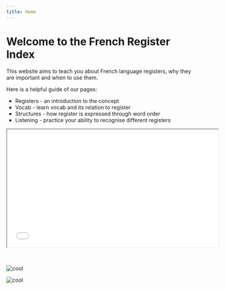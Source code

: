 ```yaml
---
title: Home
---
```


<h1>Welcome to the French Register Index</h1>
<p>This website aims to teach you about French language registers, why they are important and when to use them.</p>

<p>Here is a helpful guide of our pages:</p>
<ul style="list-style-type: square;">
<li>Registers - an introduction to the concept</li>
<li>Vocab - learn vocab and its relation to register</li>
<li>Structures - how register is expressed through word order</li>
<li>Listening - practice your ability to recognise different registers</li>
</ul>

<p><iframe src="//www.youtube.com/embed/M4-vAGKjeKk" width="560" height="314" allowfullscreen="allowfullscreen"></iframe></p>
<p>&nbsp;</p>
<p><img src="https://html-online.com/editor/tiny4_9_11/plugins/emoticons/img/smiley-cool.gif" alt="cool" /></p>
<p><img src="https://html-online.com/editor/tiny4_9_11/plugins/emoticons/img/smiley-cool.gif" alt="cool" /></p>
